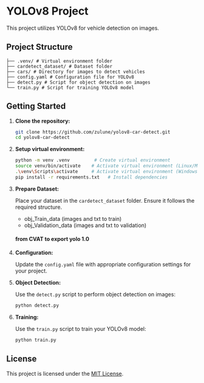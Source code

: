 # YOLOv8 Project

This project utilizes YOLOv8 for vehicle detection on images.

## Project Structure

```
├── .venv/ # Virtual environment folder
├── cardetect_dataset/ # Dataset folder
├── cars/ # Directory for images to detect vehicles
├── config.yaml # Configuration file for YOLOv8
├── detect.py # Script for object detection on images
└── train.py # Script for training YOLOv8 model
```

## Getting Started

1. **Clone the repository:**

    ```bash
    git clone https://github.com/zulune/yolov8-car-detect.git
    cd yolov8-car-detect
    ```

2. **Setup virtual environment:**

    ```bash
    python -m venv .venv         # Create virtual environment
    source venv/bin/activate    # Activate virtual environment (Linux/Mac)
    .\venv\Scripts\activate     # Activate virtual environment (Windows)
    pip install -r requirements.txt   # Install dependencies
    ```

3. **Prepare Dataset:**

    Place your dataset in the `cardetect_dataset` folder. Ensure it follows the required structure. 
    - obj_Train_data (images and txt to train)
    - obj_Validation_data (images and txt to validation)
    #### from CVAT to export yolo 1.0 

4. **Configuration:**

    Update the `config.yaml` file with appropriate configuration settings for your project.

5. **Object Detection:**

    Use the `detect.py` script to perform object detection on images:

    ```bash
    python detect.py
    ```

6. **Training:**

    Use the `train.py` script to train your YOLOv8 model:

    ```bash
    python train.py
    ```

## License

This project is licensed under the [MIT License](LICENSE).

